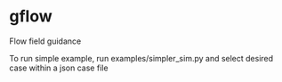 # gflow

Flow field guidance

To run simple example, run examples/simpler_sim.py and select desired case within a json case file
